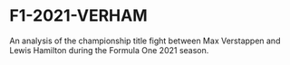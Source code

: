 # F1-2021-VERHAM
An analysis of the championship title fight between Max Verstappen and Lewis Hamilton during the Formula One 2021 season.
